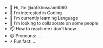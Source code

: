- 👋 Hi, I’m @rafikhossain6060
- 👀 I’m interested in Coding
- 🌱 I’m currently learning Language
- 💞️ I’m looking to collaborate on some people
- 📫 How to reach me i don't know
- 😄 Pronouns: ...
- ⚡ Fun fact: ...

<!---
rafikhossain6060/rafikhossain6060 is a ✨ special ✨ repository because its `README.md` (this file) appears on your GitHub profile.
You can click the Preview link to take a look at your changes.
--->
